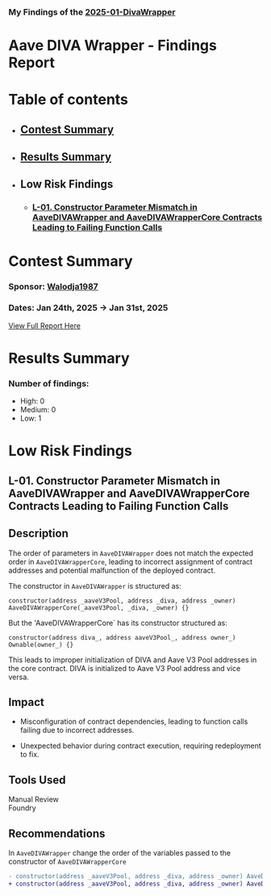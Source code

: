 ### My Findings of the [2025-01-DivaWrapper](https://codehawks.cyfrin.io/c/2025-01-diva)
# Aave DIVA Wrapper - Findings Report

# Table of contents
- ## [Contest Summary](#contest-summary)
- ## [Results Summary](#results-summary)
- ## Low Risk Findings
    - ### [L-01. Constructor Parameter Mismatch in AaveDIVAWrapper and AaveDIVAWrapperCore Contracts Leading to Failing Function Calls](#L-01)


# <a id='contest-summary'>Contest Summary</a>

### Sponsor: [Walodja1987](https://x.com/Walodja1987)

### Dates: Jan 24th, 2025 → Jan 31st, 2025

[View Full Report Here](https://codehawks.cyfrin.io/c/2025-01-diva/results?lt=contest&page=1&sc=reward&sj=reward&t=report)

# <a id='results-summary'>Results Summary</a>

### Number of findings:
- High: 0
- Medium: 0
- Low: 1



    


# Low Risk Findings

## <a id='L-01'></a>L-01. Constructor Parameter Mismatch in AaveDIVAWrapper and AaveDIVAWrapperCore Contracts Leading to Failing Function Calls            



## Description

The order of parameters in `AaveDIVAWrapper` does not match the expected order in `AaveDIVAWrapperCore`, leading to incorrect assignment of contract addresses and potential malfunction of the deployed contract.

The constructor in `AaveDIVAWrapper` is structured as:

```solidity
constructor(address _aaveV3Pool, address _diva, address _owner) AaveDIVAWrapperCore(_aaveV3Pool, _diva, _owner) {}
```

But the 'AaveDIVAWrapperCore\` has its constructor structured as:

```solidity
constructor(address diva_, address aaveV3Pool_, address owner_) Ownable(owner_) {}
```

This leads to improper initialization of DIVA and Aave V3 Pool addresses in the core contract.
DIVA is initialized to Aave V3 Pool address and vice versa.

## Impact

* Misconfiguration of contract dependencies, leading to function calls failing due to incorrect addresses.

* Unexpected behavior during contract execution, requiring redeployment to fix.

## Tools Used

Manual Review\
Foundry

## Recommendations

In `AaveDIVAWrapper` change the order of the variables passed to the constructor of `AaveDIVAWrapperCore`

```diff
- constructor(address _aaveV3Pool, address _diva, address _owner) AaveDIVAWrapperCore(_aaveV3Pool, _diva, _owner) {}
+ constructor(address _aaveV3Pool, address _diva, address _owner) AaveDIVAWrapperCore(_diva, _aaveV3Pool, _owner) {}
```



